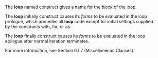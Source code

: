  



The **loop** named construct gives a name for the *block* of the loop. 



The **loop** initially construct causes its *forms* to be evaluated in the loop prologue, which precedes all **loop** code except for initial settings supplied by the constructs with, for, or as. 



The **loop** finally construct causes its *forms* to be evaluated in the loop epilogue after normal iteration terminates. 



For more information, see Section 6.1.7 (Miscellaneous Clauses). 



